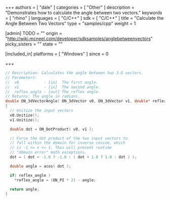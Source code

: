 +++
authors = [ "dale" ]
categories = [ "Other" ]
description = "Demonstrates how to calculate the angle between two vectors."
keywords = [ "rhino" ]
languages = [ "C/C++" ]
sdk = [ "C/C++" ]
title = "Calculate the Angle Between Two Vectors"
type = "samples/cpp"
weight = 1

[admin]
TODO = ""
origin = "http://wiki.mcneel.com/developer/sdksamples/anglebetweenvectors"
picky_sisters = ""
state = ""

[included_in]
platforms = [ "Windows" ]
since = 0

+++

```cpp
// Description: Calculates the angle between two 3-D vectors.
// Parameters:
//  v0           - [in]  The first angle.
//  v1           - [in]  The second angle.
//  reflex_angle - [out] The reflex angle.
// Returns: The angle in radians.
double ON_3dVectorAngle( ON_3dVector v0, ON_3dVector v1, double* reflex_angle = 0 )
{
  // Unitize the input vectors
  v0.Unitize();
  v1.Unitize();

  double dot = ON_DotProduct( v0, v1 );

  // Force the dot product of the two input vectors to
  // fall within the domain for inverse cosine, which
  // is -1 <= x <= 1. This will prevent runtime
  // "domain error" math exceptions.
  dot = ( dot < -1.0 ? -1.0 : ( dot > 1.0 ? 1.0 : dot ) );

  double angle = acos( dot );

  if( reflex_angle )
    *reflex_angle = (ON_PI * 2) - angle;

  return angle;
}
```
